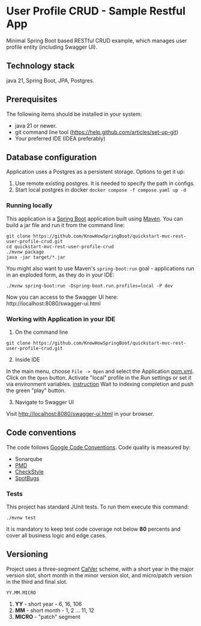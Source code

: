 # User Profile CRUD - Sample Restful App

Minimal Spring Boot based RESTful CRUD example, which manages user profile entity (including Swagger UI).

## Technology stack

java 21, Spring Boot, JPA, Postgres.

## Prerequisites

The following items should be installed in your system:

* java 21 or newer.
* git command line tool (https://help.github.com/articles/set-up-git)
* Your preferred IDE (IDEA preferably)

## Database configuration

Application uses a Postgres as a persistent storage. Options to get it up:

1. Use remote existing postgres. It is needed to specify the path in configs.
1. Start local postgres in docker `docker compose -f compose.yaml up -d`

### Running locally

This application is a [Spring Boot](https://spring.io/guides/gs/spring-boot) application built
using [Maven](https://spring.io/guides/gs/maven/). You can build a jar file and run it from the command line:

```
git clone https://github.com/KnowHowSpringBoot/quickstart-mvc-rest-user-profile-crud.git
cd quickstart-mvc-rest-user-profile-crud
./mvnw package
java -jar target/*.jar
```

You might also want to use Maven's `spring-boot:run` goal - applications run in an exploded form, as they do in your IDE:

```
./mvnw spring-boot:run -Dspring-boot.run.profiles=local -P dev
```

Now you can access to the Swagger UI here: http://localhost:8080/swagger-ui.html

### Working with Application in your IDE

1) On the command line

```
git clone https://github.com/KnowHowSpringBoot/quickstart-mvc-rest-user-profile-crud.git
```

2) Inside IDE

In the main menu, choose `File -> Open` and select the Application [pom.xml](pom.xml). Click on the `Open` button.
Activate "local" profile in the Run settings or set it via environment
variables. [instruction](https://stackoverflow.com/questions/38520638/how-to-set-spring-profile-from-system-variable)
Wait to indexing completion and push the green "play" button.

3) Navigate to Swagger UI

Visit [http://localhost:8080/swagger-ui.html](http://localhost:8080/swagger-ui.html) in your browser.

## Code conventions

The code follows [Google Code Conventions](https://google.github.io/styleguide/javaguide.html). Code
quality is measured by:

- Sonarqube
- [PMD](https://pmd.github.io/)
- [CheckStyle](https://checkstyle.sourceforge.io/)
- [SpotBugs](https://spotbugs.github.io/)

### Tests

This project has standard JUnit tests. To run them execute this command:

```text
./mvnw test
```

It is mandatory to keep test code coverage not below **80** percents and cover all business logic and edge cases.

## Versioning

Project uses a three-segment [CalVer](https://calver.org/) scheme, with a short year in the major version slot, short month in the minor version slot, and micro/patch version in the third
and final slot.

```
YY.MM.MICRO
```

1. **YY** - short year - 6, 16, 106
1. **MM** - short month - 1, 2 ... 11, 12
1. **MICRO** -  "patch" segment
